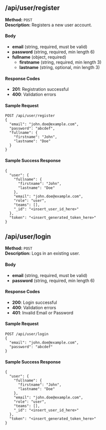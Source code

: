 ## /api/user/register

**Method:** `POST`  
**Description:** Registers a new user account.

#### Body

- **email** (string, required, must be valid)
- **password** (string, required, min length 6)
- **fullname** (object, required)
  - **firstname** (string, required, min length 3)
  - **lastname** (string, optional, min length 3)

#### Response Codes

- **201**: Registration successful
- **400**: Validation errors

#### Sample Request

```
POST /api/user/register
{
  "email": "john.doe@example.com",
  "password": "abcdef",
  "fullname": {
    "firstname": "John",
    "lastname": "Doe"
  }
}
```

#### Sample Success Response

```
{
  "user": {
    "fullname": {
      "firstname": "John",
      "lastname": "Doe"
    },
    "email": "john.doe@example.com",
    "role": "user",
    "teams": [],
    "_id": "<insert_user_id_here>"
  },
  "token": "<insert_generated_token_here>"
}

```

## /api/user/login

**Method:** `POST`  
**Description:** Logs in an existing user.

#### Body

- **email** (string, required, must be valid)
- **password** (string, required, min length 6)

#### Response Codes

- **200**: Login successful
- **400**: Validation errors
- **401**: Invalid Email or Password

#### Sample Request

```
POST /api/user/login
{
  "email": "john.doe@example.com",
  "password": "abcdef"
}
```

#### Sample Success Response

```
{
  "user": {
    "fullname": {
      "firstname": "John",
      "lastname": "Doe"
    },
    "email": "john.doe@example.com",
    "role": "user",
    "teams": [],
    "_id": "<insert_user_id_here>"
  },
  "token": "<insert_generated_token_here>"
}
```
